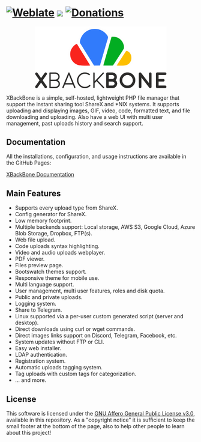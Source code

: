 
# [![Weblate](https://hosted.weblate.org/widgets/xbackbone/-/xbackbone/svg-badge.svg)](https://hosted.weblate.org/engage/xbackbone/?utm_source=widget) <a href="https://codeclimate.com/github/SergiX44/XBackBone/maintainability"><img src="https://api.codeclimate.com/v1/badges/bf8ee4a8df9c9f0dfa08/maintainability" /></a> [![Donations](https://img.shields.io/badge/donate-PayPal-yellow)](https://www.paypal.com/cgi-bin/webscr?cmd=_donations&business=6RXF8ZGCZBL68&item_name=Support+the+XBackBone+Development&currency_code=EUR&source=url)

<p align="center">
  <img src=".github/xbackbone.png" width="350px">
</p>

XBackBone is a simple, self-hosted, lightweight PHP file manager that support the instant sharing tool ShareX and *NIX systems. It supports uploading and displaying images, GIF, video, code, formatted text, and file downloading and uploading. Also have a web UI with multi user management, past uploads history and search support.


## Documentation
All the installations, configuration, and usage instructions are available in the GitHub Pages:

[XBackBone Documentation](https://sergix44.github.io/XBackBone/)

## Main Features

+ Supports every upload type from ShareX.
+ Config generator for ShareX.
+ Low memory footprint.
+ Multiple backends support: Local storage, AWS S3, Google Cloud, Azure Blob Storage, Dropbox, FTP(s).
+ Web file upload.
+ Code uploads syntax highlighting.
+ Video and audio uploads webplayer.
+ PDF viewer.
+ Files preview page.
+ Bootswatch themes support.
+ Responsive theme for mobile use.
+ Multi language support.
+ User management, multi user features, roles and disk quota.
+ Public and private uploads.
+ Logging system.
+ Share to Telegram.
+ Linux supported via a per-user custom generated script (server and desktop).
+ Direct downloads using curl or wget commands.
+ Direct images links support on Discord, Telegram, Facebook, etc.
+ System updates without FTP or CLI.
+ Easy web installer.
+ LDAP authentication.
+ Registration system.
+ Automatic uploads tagging system.
+ Tag uploads with custom tags for categorization.
+ ... and more.

## License
This software is licensed under the <a href="https://choosealicense.com/licenses/agpl-3.0/">GNU Affero General Public License v3.0</a>, available in this repository.
As a "copyright notice" it is sufficient to keep the small footer at the bottom of the page, also to help other people to learn about this project!

